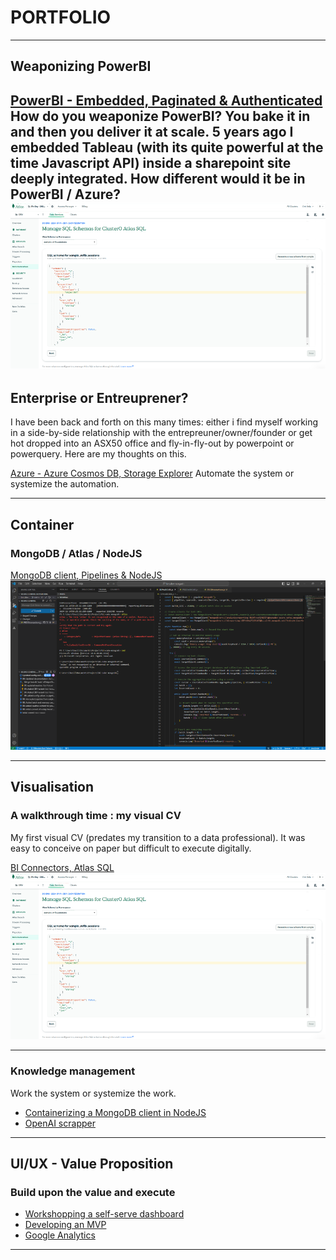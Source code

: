 # PORTFOLIO

---

## Weaponizing PowerBI

[PowerBI - Embedded, Paginated & Authenticated](/powerbiEmbedded)
How do you weaponize PowerBI? You bake it in and then you deliver it at scale. 5 years ago I embedded Tableau (with its quite powerful at the time Javascript API) inside a sharepoint site deeply integrated. How different would it be in PowerBI / Azure? 
<img src="images/BIConnectorSchema.png?raw=true"/>
---

## Enterprise or Entreuprener?
I have been back and forth on this many times: either i find myself working in a side-by-side relationship with the entrepreuner/owner/founder or get hot dropped into an ASX50 office and fly-in-fly-out by powerpoint or powerquery. Here are my thoughts on this.

[Azure - Azure Cosmos DB, Storage Explorer](/azure)
Automate the system or systemize the automation.

---

## Container

### MongoDB / Atlas / NodeJS
[MongoDB client, Pipelines & NodeJS](/nodeJS)
<img src="images/NodeJS.png?raw=true"/>

---

## Visualisation

### A walkthrough time : my visual CV
My first visual CV (predates my transition to a data professional). It was easy to conceive on paper but difficult to execute digitally.

[BI Connectors, Atlas SQL](/mongoDB)
<img src="images/BIConnectorSchema.png?raw=true"/>

---

### Knowledge management
Work the system or systemize the work.

- [Containerizing a MongoDB client in NodeJS](http://example.com/)
- [OpenAI scrapper](http://example.com/)

---

## UI/UX - Value Proposition

### Build upon the value and execute

- [Workshopping a self-serve dashboard](http://example.com/)
- [Developing an MVP](http://example.com/)
- [Google Analytics](https://skillshop.credential.net/c417b9e4-4425-4467-8ae5-af569cdaff3b)

---
<!-- <p style="font-size:11px">Page template forked from <a href="https://github.com/evanca/quick-portfolio">evanca</a></p> -->
